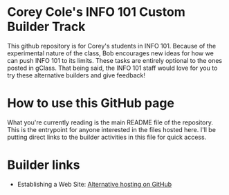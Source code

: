 # Corey Cole's INFO 101 Custom Builder Track
This github repository is for Corey's students in INFO 101. Because of the experimental nature of the class, Bob encourages new ideas for how we can push INFO 101 to its limits. These tasks are entirely optional to the ones posted in gClass. That being said, the INFO 101 staff would love for you to try these alternative builders and give feedback!

# How to use this GitHub page
What you're currently reading is the main README file of the repository. This is the entrypoint for anyone interested in the files hosted here. I'll be putting direct links to the builder activities in this file for quick access.

# Builder links
 - Establishing a Web Site: [Alternative hosting on GitHub](builders/1-alternative-hosting.md)